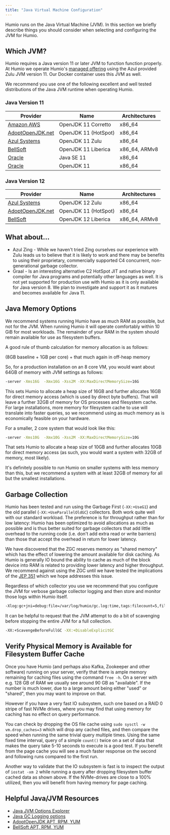 ```yaml
---
title: "Java Virtual Machine Configuration"
---
```


Humio runs on the Java Virtual Machine (JVM).  In this section we briefly describe things you should consider
when selecting and configuring the JVM for Humio.

## Which JVM?

Humio requires a Java version 11 or later JVM to function function properly. At Humio we operate Humio's
[managed offering](https://cloud.humio.com/) using the Azul provided Zulu JVM version 11.  Our Docker container
uses this JVM as well.

We recommend you use one of the following excellent and well tested distributions of the Java JVM runtime when operating
Humio.

### Java Version 11

| Provider                                             | Name                | Architectures |
|------------------------------------------------------|---------------------|---------------|
| [Amazon AWS](https://aws.amazon.com/corretto/)       | OpenJDK 11 Corretto | x86_64        |
| [AdoptOpenJDK.net](https://adoptopenjdk.net/releases.html?variant=openjdk11&jvmVariant=hotspot) | OpenJDK 11 (HotSpot) | x86_64        |
| [Azul Systems](https://www.azul.com/downloads/zulu/) | OpenJDK 11 Zulu     | x86_64        |
| [BellSoft](https://bell-sw.com/pages/java-11.0.2)    | OpenJDK 11 Liberica | x86_64, ARMv8 |
| [Oracle](https://www.oracle.com/technetwork/java/javase/downloads/jdk11-downloads-5066655.html) | Java SE 11           | x86_64        |
| [Oracle](https://jdk.java.net/archive/)              | OpenJDK 11          | x86_64        |

### Java Version 12

| Provider                                             | Name                | Architectures |
|------------------------------------------------------|---------------------|---------------|
| [Azul Systems](https://www.azul.com/downloads/zulu/) | OpenJDK 12 Zulu     | x86_64        |
| [AdoptOpenJDK.net](https://adoptopenjdk.net/releases.html?variant=openjdk12&jvmVariant=hotspot) | OpenJDK 11 (HotSpot) | x86_64        |
| [BellSoft](https://bell-sw.com/pages/java-12)        | OpenJDK 12 Liberica | x86_64, ARMv8 |

## What about...

 * Azul Zing - While we haven't tried Zing ourselves our experience with Zulu leads us to believe that it is likely to
 work and there may be benefits to using their proprietary, commercially supported C4 concurrent, non-generational
 garbage collector.
 * Graal - Is an interesting alternative C2 HotSpot JIT and native binary compiler for Java programs and
 potentially other languages as well.  It is not yet supported for production use with Humio as it is only available
 for Java version 8.  We plan to investigate and support it as it matures and becomes available for Java 11.

## Java Memory Options

We recommend systems running Humio have as much RAM as possible, but not
for the JVM.  When running Humio it will operate comfortably within 10 GiB
for most workloads. The remainder of your RAM in the system should remain
available for use as filesystem buffers.

A good rule of thumb calculation for memory allocation is as follows:

(8GB baseline + 1GB per core) + that much again in off-heap memory

So, for a production installation on an 8 core VM, you would want about
64GB of memory with JVM settings as follows:

```bash
-server -Xms16G  -Xmx16G -Xss2M -XX:MaxDirectMemorySize=16G
```

This sets Humio to allocate a heap size of 16GB and further allocates
16GB for direct memory access (which is used by direct byte buffers).
That will leave a further 32GB of memory for OS processes and filesystem
cache. For large installations, more memory for filesystem cache to use
will translate into faster queries, so we recommend using as much memory
as is economically feasible on your hardware.

For a smaller, 2 core system that would look like this:

```bash
-server -Xms10G  -Xmx10G -Xss2M -XX:MaxDirectMemorySize=10G
```

That sets Humio to allocate a heap size of 10GB and further allocates
10GB for direct memory access (as such, you would want a system with
32GB of memory, most likely).

It's definitely possible to run Humio on smaller systems with less memory
than this, but we recommend a system with at least 32GB of memory for all
but the smallest installations.

## Garbage Collection

Humio has been tested and run using the Garbage First (`-XX:+UseG1`)
and the old parallel (`-XX:+UseParallelOldGC`) collectors.  Both work
quite well with our standard workload. The preference is for
throughput rather than for low latency: Humio has been optimized to
avoid allocations as much as possible and is thus better suited for
garbage collectors that add little overhead to the running code
(i.e. don't add extra read or write barriers) than those that accept
the overhead in return for lower latency.

We have discovered that the ZGC reserves memory as "shared memory" which has the effect of lowering the amount available
for disk caching.  As Humio is generally IO bound the ability to cache as much of the block device into RAM is related
to providing lower latency and higher throughput.  We recommend against using the ZGC until we have tested the
implications of the [JEP 351](https://openjdk.java.net/jeps/351) which we hope addresses this issue.

Regardless of which collector you use we recommend that you configure the JVM for verbose garbage collector logging and
then store and monitor those logs within Humio itself.

```bash
-Xlog:gc+jni=debug:file=/var/log/humio/gc.log:time,tags:filecount=5,filesize=102400
```

It can be helpful to request that the JVM attempt to do a bit of scavenging before stopping the entire JVM for a
full collection.

```bash
-XX:+ScavengeBeforeFullGC -XX:+DisableExplicitGC
```

## Verify Physical Memory is Available for Filesystem Buffer Cache

Once you have Humio (and perhaps also Kafka, Zookeeper and other software) running on your server, verify that there is
ample memory remaining for caching files using the command `free -h`. On a server with e.g. 128 GB of RAM we usually
see around 90 GB as "available".  If the number is much lower, due to a large amount being either "used" or "shared",
then you may want to improve on that.
 
However if you have a very fast IO subsystem, such one based on a RAID 0 stripe of fast NVMe drives, where you may find
that using memory for caching has no effect on query performance.

You can check by dropping the OS file cache using `sudo sysctl -w vm.drop_caches=3` which will drop any cached files,
and then compare the speed when running the same trivial query multiple times.  Using the same fixed time interval,
query of a simple `count()` twice on a set of data that makes the query take 5-10 seconds to execute is a good test.
If you benefit from the page cache you will see a much faster response on the second and following runs compared to the
first run.

Another way to validate that the IO subsystem is fast is to inspect the output of `iostat -xm 2` while running a query
after dropping filesystem buffer cached data as shown above.  If the NVMe-drives are close to a 100% utilized, then you
will benefit from having memory for page caching.

## Helpful Java/JVM Resources

 * [Java JVM Options Explorer](https://chriswhocodes.com/hotspot_options_jdk11.html)
 * [Java GC Logging options](https://www.slideshare.net/PoonamBajaj5/lets-learn-to-talk-to-gc-logs-in-java-9)
 * [AdoptOpenJDK APT, RPM, YUM](https://medium.com/adoptopenjdk/adoptopenjdk-rpm-and-deb-files-7003ba38144e)
 * [BellSoft APT, RPM, YUM](https://apt.bell-sw.com/)
